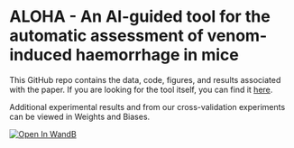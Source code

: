 # ALOHA - An AI-guided tool for the automatic assessment of venom-induced haemorrhage in mice

This GitHub repo contains the data, code, figures, and results associated with the paper. If you are looking for the tool itself, you can find it [here](https://github.com/laprade117/ALOHA).

Additional experimental results and from our cross-validation experiments can be viewed in Weights and Biases.

[![Open In WandB](https://raw.githubusercontent.com/wandb/assets/main/wandb-github-badge-28.svg)](https://wandb.ai/willap/VenomAI-Haemorrhage-UNet/reports/U-Net-Haemorrhage-Detection-Results--VmlldzoyMDkzODUy)

